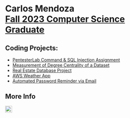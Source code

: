 <h1>Carlos Mendoza <br/><a href="https://github.com/ctmendoz">Fall 2023 Computer Science Graduate</a></h1>

<h2>Coding Projects:</h2>

- <a href="https://github.com/ctmendoz/PentesterLab">PentesterLab Command & SQL Injection Assignment</a>
- <a href="https://github.com/ctmendoz/DegreeCentrality-ASNCounter">Measurement of Degree Centrality of a Dataset</a>
- <a href="https://github.com/ctmendoz/RealEstateDatabase">Real Estate Database Project</a>
- <a href="https://github.com/ctmendoz/AWSWeatherApp">AWS Weather App</a>
- <a href="https://github.com/ctmendoz">Automated Password Reminder via Email</a>

<h2> More Info</h2>

[<img align="left" alt="JoshMadakor | LinkedIn" width="22px" src="https://cdn.jsdelivr.net/npm/simple-icons@v3/icons/linkedin.svg" />][linkedin]

[linkedin]: https://www.linkedin.com/in/carlos-mendoza-459503195/
</body>
</html>
